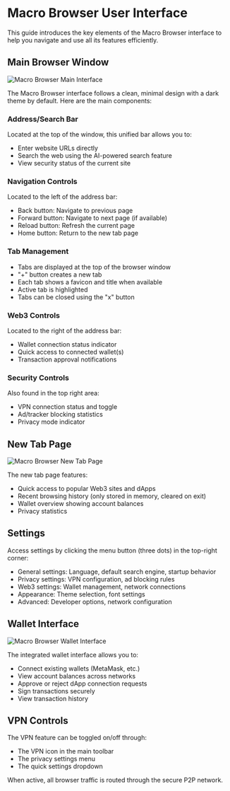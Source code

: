 # Macro Browser User Interface

This guide introduces the key elements of the Macro Browser interface to help you navigate and use all its features efficiently.

## Main Browser Window

![Macro Browser Main Interface](../assets/images/browser-interface.png)

The Macro Browser interface follows a clean, minimal design with a dark theme by default. Here are the main components:

### Address/Search Bar

Located at the top of the window, this unified bar allows you to:
- Enter website URLs directly
- Search the web using the AI-powered search feature
- View security status of the current site

### Navigation Controls

Located to the left of the address bar:
- Back button: Navigate to previous page
- Forward button: Navigate to next page (if available)
- Reload button: Refresh the current page
- Home button: Return to the new tab page

### Tab Management

- Tabs are displayed at the top of the browser window
- "+" button creates a new tab
- Each tab shows a favicon and title when available
- Active tab is highlighted
- Tabs can be closed using the "x" button

### Web3 Controls

Located to the right of the address bar:
- Wallet connection status indicator
- Quick access to connected wallet(s)
- Transaction approval notifications

### Security Controls

Also found in the top right area:
- VPN connection status and toggle
- Ad/tracker blocking statistics
- Privacy mode indicator

## New Tab Page

![Macro Browser New Tab Page](../assets/images/new-tab.png)

The new tab page features:
- Quick access to popular Web3 sites and dApps
- Recent browsing history (only stored in memory, cleared on exit)
- Wallet overview showing account balances
- Privacy statistics

## Settings

Access settings by clicking the menu button (three dots) in the top-right corner:
- General settings: Language, default search engine, startup behavior
- Privacy settings: VPN configuration, ad blocking rules
- Web3 settings: Wallet management, network connections
- Appearance: Theme selection, font settings
- Advanced: Developer options, network configuration

## Wallet Interface

![Macro Browser Wallet Interface](../assets/images/wallet-interface.png)

The integrated wallet interface allows you to:
- Connect existing wallets (MetaMask, etc.)
- View account balances across networks
- Approve or reject dApp connection requests
- Sign transactions securely
- View transaction history

## VPN Controls

The VPN feature can be toggled on/off through:
- The VPN icon in the main toolbar
- The privacy settings menu
- The quick settings dropdown

When active, all browser traffic is routed through the secure P2P network. 